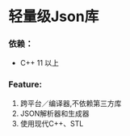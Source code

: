 # 轻量级Json库
### 依赖：

-   C++ 11 以上

### Feature:

1.  跨平台／编译器,不依赖第三方库
2.  JSON解析器和生成器
3.  使用现代C++、STL
